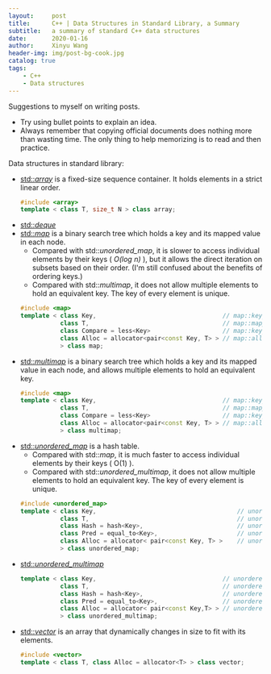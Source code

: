 ```yaml
---
layout:     post
title:      C++ | Data Structures in Standard Library, a Summary
subtitle:   a summary of standard C++ data structures
date:       2020-01-16
author:     Xinyu Wang
header-img: img/post-bg-cook.jpg
catalog: true
tags:
    - C++
    - Data structures
---
```


Suggestions to myself on writing posts.

- Try using bullet points to explain an idea.
- Always remember that copying official documents does nothing more than wasting time. The only thing to help memorizing is to read and then practice.

Data structures in standard library:

- [std::*array*](http://www.cplusplus.com/reference/array/) is a fixed-size sequence container. It holds elements in a strict linear order.
	```c++
	#include <array>
	template < class T, size_t N > class array;
	```
- [std::*deque*](http://www.cplusplus.com/reference/deque/deque/)
- [std::*map*](http://www.cplusplus.com/reference/map/map/) is a binary search tree which holds a key and its mapped value in each node.
	- Compared with std::*unordered_map*, it is slower to access individual elements by their keys ( *O(log n)* ), but it allows the direct iteration on subsets based on their order. (I'm still confused about the benefits of ordering keys.)
	- Compared with std::*multimap*, it does not allow multiple elements to hold an equivalent key. The key of every element is unique.
	```c++
	#include <map>
	template < class Key,									// map::key_type
	           class T,										// map::mapped_type
			   class Compare = less<Key>					// map::key_compare
			   class Alloc = allocator<pair<const Key, T> >	// map::allocator_type
			   > class map;
	```
- [std::*multimap*](http://www.cplusplus.com/reference/map/multimap/) is a binary search tree which holds a key and its mapped value in each node, and allows multiple elements to hold an equivalent key.
	```c++
	#include <map>
	template < class Key,									// map::key_type
	           class T,										// map::mapped_type
			   class Compare = less<Key>					// map::key_compare
			   class Alloc = allocator<pair<const Key, T> >	// map::allocator_type
			   > class multimap;
	```	
- [std::*unordered_map*](http://www.cplusplus.com/reference/unordered_map/unordered_map/) is a hash table.
	- Compared with std::*map*, it is much faster to access individual elements by their keys ( O(1) ).
	- Compared with std::*unordered_multimap*, it does not allow multiple elements to hold an equivalent key. The key of every element is unique.
	```c++
	#include <unordered_map>
	template < class Key,										// unordered_map::key_type
	           class T,											// unordered_map::mapped_type
			   class Hash = hash<Key>,							// unordered_map::hasher
			   class Pred = equal_to<Key>,						// unordered_map::key_equal
			   class Alloc = allocator< pair<const Key, T> >	// unordered_map::allocator_type
			   > class unordered_map;
	```
- [std::*unordered_multimap*](http://www.cplusplus.com/reference/unordered_map/unordered_multimap/)
	```c++
	template < class Key,                                   // unordered_multimap::key_type
			   class T,										// unordered_multimap::mapped_type
               class Hash = hash<Key>,                      // unordered_multimap::hasher
               class Pred = equal_to<Key>,                  // unordered_multimap::key_equal
               class Alloc = allocator< pair<const Key,T> >	// unordered_multimap::allocator_type
               > class unordered_multimap;
	```
- [std::*vector*](http://www.cplusplus.com/reference/vector/vector/) is an array that dynamically changes in size to fit with its elements.
	```c++
	#include <vector>
	template < class T, class Alloc = allocator<T> > class vector;
	```

